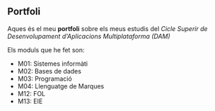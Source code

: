 ## Portfoli

Aques és el meu **portfoli** sobre els meus estudis del *Cicle Superir de Desenvolupament d'Aplicacions Multiplataforma (DAM)*

Els moduls que he fet son:
- M01: Sistemes informàti
- M02: Bases de dades
- M03: Programació
- M04: Llenguatge de Marques
- M12: FOL
- M13: EIE
